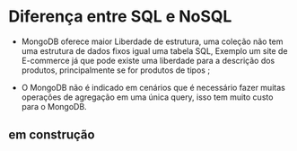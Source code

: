 # Diferença entre SQL e NoSQL

- MongoDB oferece maior Liberdade de estrutura, uma coleção não tem uma estrutura de dados fixos igual uma tabela SQL, Exemplo um site de E-commerce já que pode existe uma liberdade para a descrição dos produtos, principalmente se for produtos de tipos ;
 
- O MongoDB não é indicado em cenários que é necessário fazer muitas operações de agregação em uma única query, isso tem muito custo para o MongoDB.

## em construção